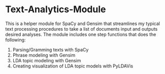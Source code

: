 # Text-Analytics-Module

This is a helper module for SpaCy and Gensim that streamlines my typical text processing procedures to take a list of documents input and outputs desired analyses. The module includes one step functions that does the following:

1. Parsing/Gramming texts with SpaCy
2. Phrase modeling with Gensim
3. LDA topic modeling with Gensim
4. Creating visualization of LDA topic models with PyLDAVis
